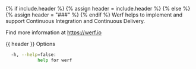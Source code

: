 {% if include.header %}
{% assign header = include.header %}
{% else %}
{% assign header = "###" %}
{% endif %}
Werf helps to implement and support Continuous Integration and Continuous Delivery.

Find more information at https://werf.io

{{ header }} Options

```bash
  -h, --help=false:
            help for werf
```

